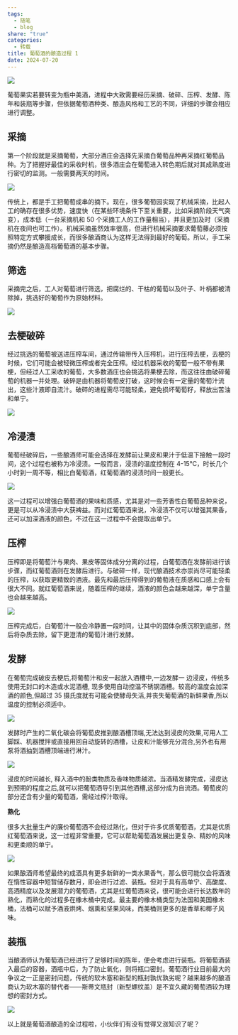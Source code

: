 ```yaml
---
tags:
  - 随笔
  - blog
share: "true"
categories:
  - 转载
title: 葡萄酒的酿造过程 1
date: 2024-07-20
---
```


![](assets/images/Pasted%20image%2020231001085427.png)

葡萄果实若要转变为瓶中美酒，进程中大致需要经历采摘、破碎、压榨、发酵、陈年和装瓶等步骤，但依据葡萄酒种类、酿造风格和工艺的不同，详细的步骤会相应进行调整。

## **采摘**

第一个阶段就是采摘葡萄，大部分酒庄会选择先采摘白葡萄品种再采摘红葡萄品种。为了把握好最佳的采收时机，很多酒庄会在葡萄进入转色期后就对其成熟度进行密切的监测。一般需要两天的时间。

![](assets/images/Pasted%20image%2020231001085721.png)

传统上，都是手工把葡萄成串的摘下。现在，很多葡萄园实现了机械采摘，比起人工的确存在很多优势，速度快（在某些环境条件下至关重要，比如采摘阶段天气突变），成本低（一台采摘机和 50 个采摘工人的工作量相当），并且更加及时（采摘机在夜间也可工作）。机械采摘虽然效率很高，但进行机械采摘要求葡萄藤必须按照特定方式攀援成长，而很多酿酒商认为这样无法得到最好的葡萄。所以，手工采摘仍然是酿造高档葡萄酒的基本步骤。

## 筛选

采摘完之后，工人对葡萄进行筛选，把腐烂的、干枯的葡萄以及叶子、叶柄都被清除掉，挑选好的葡萄作为原始材料。

![](assets/images/Pasted%20image%2020231001085732.png)

## 去梗破碎

经过挑选的葡萄被送进压榨车间，通过传输带传入压榨机，进行压榨去梗，去梗的时候，它们可能会被轻微压榨或者完全压榨。经过机器采收的葡萄一般不带有果梗，但经过人工采收的葡萄，大多数酒庄也会挑选将果梗去除，而这往往由破碎葡萄的机器一并处理。破碎是由机器将葡萄皮打破，这时候会有一定量的葡萄汁流出，这些汁液即自流汁。破碎的进程需尽可能轻柔，避免损坏葡萄籽，释放出苦油和单宁。

![](assets/images/Pasted%20image%2020231001085741.png)

## 冷浸渍

葡萄经破碎后，一些酿酒师可能会选择在发酵前让果皮和果汁于低温下接触一段时间，这个过程也被称为冷浸渍。一般而言，浸渍的温度控制在 4-15℃，时长几个小时到一周不等，相比白葡萄酒，红葡萄酒的浸渍时间一般更长。

![](assets/images/Pasted%20image%2020231001085748.png)

这一过程可以增强白葡萄酒的果味和质感，尤其是对一些芳香性白葡萄品种来说，更是可以从冷浸渍中大获裨益。而对红葡萄酒来说，冷浸渍不仅可以增强其果香，还可以加深酒液的颜色，不过在这一过程中不会提取出单宁。

## 压榨

压榨即是将葡萄汁与果肉、果皮等固体成分分离的过程，白葡萄酒在发酵前进行该步骤，而红葡萄酒则在发酵后进行。与破碎一样，现代酿酒技术亦崇尚尽可能轻柔的压榨，以获取更精致的酒液。最先和最后压榨得到的葡萄液在质感和口感上会有很大不同。就红葡萄酒来说，随着压榨的继续，酒液的颜色会越来越深，单宁含量也会越来越高。

![](assets/images/Pasted%20image%2020231001085757.png)

压榨完成后，白葡萄汁一般会冷静置一段时间，让其中的固体杂质沉积到底部，然后将杂质去除，留下更澄清的葡萄汁进行发酵。

## 发酵

在葡萄完成破皮去梗后,将葡萄汁和皮一起放入酒槽中,一边发酵一 边浸皮，传统多使用无封口的木造或水泥酒槽, 现多使用自动控温不锈钢酒槽。较高的温度会加深酒的颜色,但超过 35 摄氏度就有可能会使酵母失活,并丧失葡萄酒的新鲜果香,所以温度的控制必须适中。

![](assets/images/Pasted%20image%2020231001085805.png)

发酵时产生的二氧化碳会将葡萄皮推到酿酒槽顶端,无法达到浸皮的效果,可用人工脚踩、机器搅拌或直接用回自动旋转的酒槽，让皮和汁能够充分混合,另外也有用泵将酒抽到酒槽顶端进行淋汁。

![](assets/images/Pasted%20image%2020231001085812.png)

浸皮的时间越长, 释入酒中的酚类物质及香味物质越浓。当酒精发酵完成，浸皮达到预期的程度之后,就可以把葡萄酒导引到其他酒槽,这部分成为自流酒。葡萄皮的部分还含有少量的葡萄酒，需经过榨汁取得。

**熟化**

很多大批量生产的廉价葡萄酒不会经过熟化，但对于许多优质葡萄酒，尤其是优质红葡萄酒来说，这一过程非常重要，它可以帮助葡萄酒发展出更复杂、精妙的风味和更柔顺的单宁。

![](assets/images/Pasted%20image%2020231001085819.png)

如果酿酒师希望最终的成酒具有更多新鲜的一类水果香气，那么很可能仅会将酒液在惰性容器中短暂储存数月，即会进行过滤、装瓶。但对于具有高单宁、高酸度、高酒精度以及发展潜力的葡萄酒，尤其是红葡萄酒来说，很可能会进行长达数年的熟化，而熟化的过程多在橡木桶中完成。最主要的橡木桶类型为法国和美国橡木桶，法桶可以赋予酒液烘烤、烟熏和坚果风味，而美桶则更多的是香草和椰子风味。

## 装瓶

当酿酒师认为葡萄酒已经进行了足够时间的陈年，便会考虑进行装瓶。将葡萄酒装入最后的容器，酒瓶中后，为了防止氧化，则将瓶口密封。葡萄酒行业目前最大的争议之一正是密封问题，传统的软木塞和新型的瓶封孰优孰劣呢？越来越多的酿酒商认为软木塞的替代者——斯蒂文瓶封（新型螺纹盖）是不宜久藏的葡萄酒较为理想的密封方式。

![](assets/images/Pasted%20image%2020231001085827.png)

以上就是葡萄酒酿造的全过程啦，小伙伴们有没有觉得又涨知识了呢？
